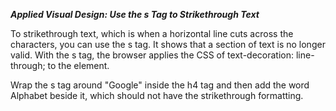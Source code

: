 ***Applied Visual Design: Use the s Tag to Strikethrough Text***

To strikethrough text, which is when a horizontal line cuts across the characters, you can use the s tag. It shows that a section of text is no longer valid. With the s tag, the browser applies the CSS of text-decoration: line-through; to the element.


Wrap the s tag around "Google" inside the h4 tag and then add the word Alphabet beside it, which should not have the strikethrough formatting.
